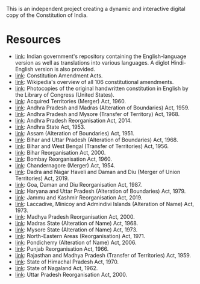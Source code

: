 This is an independent project creating a dynamic and interactive digital copy of the Constitution of India.

# Resources

* [link](https://legislative.gov.in/document-category/constitution-of-india/): Indian government's repository containing the English-language version as well as translations into various languages. A diglot Hindi-English version is also provided.
* [link](https://legislative.gov.in/document-category/amendment-acts/page/2/): Constitution Amendment Acts.
* [link](https://en.wikipedia.org/wiki/List_of_amendments_of_the_Constitution_of_India): Wikipedia's overview of all 106 constitutional amendments. 
* [link](https://www.loc.gov/resource/llscd.57026883/): Photocopies of the original handwritten constitution in English by the Library of Congress (United States).
* [link](https://www.indiacode.nic.in/bitstream/123456789/1498/3/A1960-64.pdf): Acquired Territories (Merger) Act, 1960.
* [link](https://www.indiacode.nic.in/bitstream/123456789/1409/1/195956.pdf): Andhra Pradesh and Madras (Alteration of Boundaries) Act, 1959.
* [link](https://www.indiacode.nic.in/bitstream/123456789/1603/2/A1968-36.pdf): Andhra Pradesh and Mysore (Transfer of Territory) Act, 1968.
* [link](https://www.indiacode.nic.in/bitstream/123456789/2123/1/A2014-6.pdf): Andhra Pradesh Reorganisation Act, 2014.
* [link](https://www.indiacode.nic.in/bitstream/123456789/2176/1/195330.pdf): Andhra State Act, 1953.
* [link](https://www.indiacode.nic.in/handle/123456789/1452?sam_handle=123456789/1362#:~:text=India%20Code%3A%20Assam%20(Alteration%20of%20Boundaries)%20Act%2C%201951&text=Long%20Title%3A,to%20the%20Government%20of%20Bhutan.): Assam (Alteration of Boundaries) Act, 1951.
* [link](https://www.indiacode.nic.in/bitstream/123456789/1501/1/196824.pdf): Bihar and Uttar Pradesh (Alteration of Boundaries) Act, 1968.
* [link](https://www.indiacode.nic.in/bitstream/123456789/1636/1/195640.pdf): Bihar and West Bengal (Transfer of Territories) Act, 1956.
* [link](https://www.indiacode.nic.in/bitstream/123456789/2001/1/200030.pdf): Bihar Reorganisation Act, 2000.
* [link](https://www.indiacode.nic.in/bitstream/123456789/1535/1/196011.pdf): Bombay Reorganisation Act, 1960.
* [link](https://www.indiacode.nic.in/repealedfileopen?rfilename=A1954-36.pdf): Chandernagore (Merger) Act, 1954.
* [link](https://www.indiacode.nic.in/bitstream/123456789/13079/1/a2019-44.pdf): Dadra and Nagar Haveli and Daman and Diu (Merger of Union Territories) Act, 2019.
* [link](https://prsindia.org/files/bills_acts/acts_states/goa/1987/1987GOA18.pdf): Goa, Daman and Diu Reorganisation Act, 1987.
* [link](https://www.indiacode.nic.in/bitstream/123456789/1751/1/197931.pdf): Haryana and Uttar Pradesh (Alteration of Boundaries) Act, 1979.
* [link](https://www.indiacode.nic.in/bitstream/123456789/15242/1/re-organisation_act,2019.pdf): Jammu and Kashmir Reorganisation Act, 2019.
* [link](https://www.indiacode.nic.in/repealedfileopen?rfilename=A1973-34.pdf): Laccadive, Minicoy and Admindivi Islands (Alteration of Name) Act, 1973.
* [link](https://www.indiacode.nic.in/bitstream/123456789/1992/3/a2000-28.pdf): Madhya Pradesh Reorganisation Act, 2000.
* [link](https://indiankanoon.org/doc/127846701/): Madras State (Alteration of Name) Act, 1968.
* [link](https://indiankanoon.org/doc/45260278/): Mysore State (Alteration of Name) Act, 1973.
* [link](https://www.indiacode.nic.in/bitstream/123456789/1534/1/197181.pdf): North-Eastern Areas (Reorganisation) Act, 1971.
* [link](https://www.indiacode.nic.in/bitstream/123456789/15932/1/the_pondicherry_%28alteration_of_name%29_act%2C_2006.pdf): Pondicherry (Alteration of Name) Act, 2006.
* [link](https://www.indiacode.nic.in/bitstream/123456789/1645/1/196631.pdf): Punjab Reorganisation Act, 1966.
* [link](https://www.indiacode.nic.in/bitstream/123456789/1374/3/a1959-47.pdf): Rajasthan and Madhya Pradesh (Transfer of Territories) Act, 1959.
* [link](https://www.indiacode.nic.in/bitstream/123456789/1464/1/197053.pdf): State of Himachal Pradesh Act, 1970.
* [link](https://www.indiacode.nic.in/bitstream/123456789/1384/1/196227.pdf): State of Nagaland Act, 1962.
* [link](https://www.indiacode.nic.in/bitstream/123456789/2000/1/200029.pdf): Uttar Pradesh Reorganisation Act, 2000.